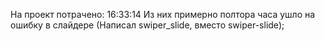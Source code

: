 На проект потрачено: 16:33:14
Из них примерно полтора часа ушло на ошибку в слайдере (Написал swiper_slide, вместо swiper-slide);
